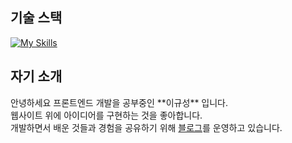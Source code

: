 <h2>기술 스택</h2>

[![My Skills](https://skillicons.dev/icons?i=js,react,tailwind,nodejs,supabase,vite,git)](https://skillicons.dev)

<h2>자기 소개</h2>

<p>
  안녕하세요 프론트엔드 개발을 공부중인 **이규성** 입니다. <br/>
  웹사이트 위에 아이디어를 구현하는 것을 좋아합니다. <br/>
  개발하면서 배운 것들과 경험을 공유하기 위해 <a href="https://velog.io/@tgsy9923/posts" target="_blank">블로그</a>를 운영하고 있습니다.
</p>
